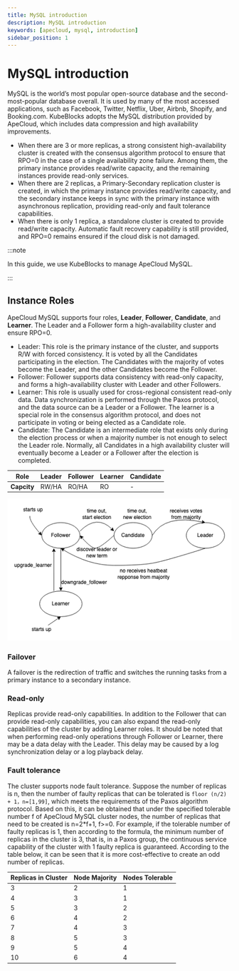 ```yaml
---
title: MySQL introduction
description: MySQL introduction
keywords: [apecloud, mysql, introduction]
sidebar_position: 1
---
```


# MySQL introduction
MySQL is the world’s most popular open-source database and the second-most-popular database overall. It is used by many of the most accessed applications, such as Facebook, Twitter, Netflix, Uber, Airbnb, Shopify, and Booking.com. 
KubeBlocks adopts the MySQL distribution provided by ApeCloud, which includes data compression and high availability improvements.

- When there are 3 or more replicas,  a strong consistent high-availability cluster is created with the consensus algorithm protocol to ensure that RPO=0 in the case of a single availability zone failure. Among them, the primary instance provides read/write capacity, and the remaining instances provide read-only services.
- When there are 2 replicas, a Primary-Secondary replication cluster is created, in which the primary instance provides read/write capacity, and the secondary instance keeps in sync with the primary instance with asynchronous replication, providing read-only and fault tolerance capabilities.
- When there is only 1 replica, a standalone cluster is created to provide read/write capacity. Automatic fault recovery capability is still provided, and RPO=0 remains ensured if the cloud disk is not damaged.

:::note

In this guide, we use KubeBlocks to manage ApeCloud MySQL.

:::

## Instance Roles

ApeCloud MySQL supports four roles, **Leader**, **Follower**, **Candidate**, and **Learner**. The Leader and a Follower form a high-availability cluster and ensure RPO=0.

- Leader: This role is the primary instance of the cluster, and supports R/W with forced consistency. It is voted by all the Candidates participating in the election. The Candidates with the majority of votes become the Leader, and the other Candidates become the Follower.
- Follower: Follower supports data consistency with read-only capacity, and forms a high-availability cluster with Leader and other Followers.
- Learner: This role is usually used for cross-regional consistent read-only data. Data synchronization is performed through the Paxos protocol, and the data source can be a Leader or a Follower. The learner is a special role in the consensus algorithm protocol, and does not participate in voting or being elected as a Candidate role.
- Candidate: The Candidate is an intermediate role that exists only during the election process or when a majority number is not enough to select the Leader role.  Normally, all Candidates in a high availability cluster will eventually become a Leader or a Follower after the election is completed.

 Role |  Leader |Follower | Learner | Candidate |
  ---- |----| ----|----|----|
  **Capcity**|RW/HA|RO/HA|RO|-|

![Role_changing](./../../../img/intro_role_changing.png)

### Failover

A failover is the redirection of traffic and switches the running tasks from a primary instance to a secondary instance.

### Read-only

Replicas provide read-only capabilities. In addition to the Follower that can provide read-only capabilities, you can also expand the read-only capabilities of the cluster by adding Learner roles. It should be noted that when performing read-only operations through Follower or Learner, there may be a data delay with the Leader. This delay may be caused by a log synchronization delay or a log playback delay.

### Fault tolerance

The cluster supports node fault tolerance. Suppose the number of replicas is n, then the number of faulty replicas that can be tolerated is `floor (n/2) + 1，n=[1,99]`, which meets the requirements of the Paxos algorithm protocol. Based on this, it can be obtained that under the specified tolerable number f of ApeCloud MySQL cluster nodes, the number of replicas that need to be created is n=2*f+1, f>=0. For example, if the tolerable number of faulty replicas is 1, then according to the formula, the minimum number of replicas in the cluster is 3, that is, in a Paxos group, the continuous service capability of the cluster with 1 faulty replica is guaranteed. According to the table below, it can be seen that it is more cost-effective to create an odd number of replicas.

 Replicas in Cluster | Node Majority | Nodes Tolerable |
  ---- |----| ----|
  3 | 2 | 1 |
  4 | 3 | 1 |
  5 | 3 | 2 |
  6 | 4 | 2 |
  7 | 4 | 3 |
  8 | 5 | 3 |
  9 | 5 | 4 |
  10 | 6 | 4 |

